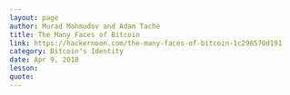 ```yaml
---
layout: page
author: Murad Mahmudov and Adam Taché
title: The Many Faces of Bitcoin
link: https://hackernoon.com/the-many-faces-of-bitcoin-1c298570d191
category: Bitcoin's Identity
date: Apr 9, 2018
lesson: 
quote: 
---
```


